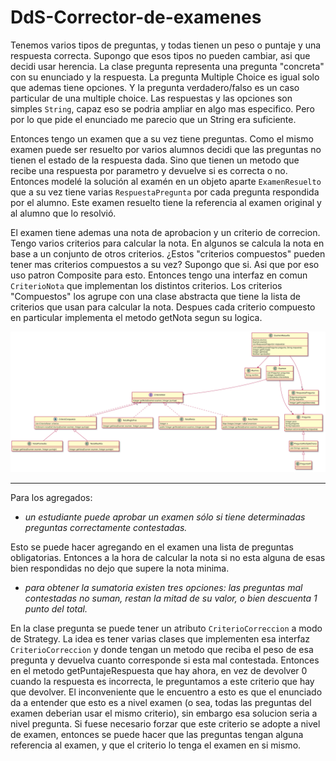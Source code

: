 # DdS-Corrector-de-examenes
Tenemos varios tipos de preguntas, y todas tienen un peso o puntaje y una respuesta correcta.
Supongo que esos tipos no pueden cambiar, asi que decidi usar herencia. La clase pregunta representa una pregunta "concreta" con su enunciado y la respuesta. La pregunta Multiple Choice es igual solo que ademas tiene opciones. Y la pregunta verdadero/falso es un caso particular de una multiple choice.
Las respuestas y las opciones son simples `String`, capaz eso se podria ampliar en algo mas especifico. Pero por lo que pide el enunciado me parecio que un String era suficiente.

Entonces tengo un examen que a su vez tiene preguntas. Como el mismo examen puede ser resuelto por varios alumnos decidi que las preguntas no tienen el estado de la respuesta dada. Sino que tienen un metodo que recibe una respuesta por parametro y devuelve si es correcta o no.
Entonces modelé la solución al examén en un objeto aparte `ExamenResuelto` que a su vez tiene varias `RespuestaPregunta` por cada pregunta respondida por el alumno. Este examen resuelto tiene la referencia al examen original y al alumno que lo resolvió.

El examen tiene ademas una nota de aprobacion y un criterio de correcion.
Tengo varios criterios para calcular la nota. En algunos se calcula la nota en base a un conjunto de otros criterios. ¿Estos "criterios compuestos" pueden tener mas criterios compuestos a su vez? Supongo que si.
Asi que por eso uso patron Composite para esto. Entonces tengo una interfaz en comun `CriterioNota` que implementan los distintos criterios. Los criterios "Compuestos" los agrupe con una clase abstracta que tiene la lista de criterios que usan para calcular la nota. Despues cada criterio compuesto en particular implementa el metodo getNota segun su logica.

![](https://raw.githubusercontent.com/jaks97/DdS-Corrector-de-examenes/master/Diagrama%20de%20clases.svg)

---

Para los agregados:

* *un estudiante puede aprobar un examen sólo si tiene determinadas preguntas correctamente contestadas.*

Esto se puede hacer agregando en el examen una lista de preguntas obligatorias. Entonces a la hora de calcular la nota si no esta alguna de esas bien respondidas no dejo que supere la nota minima.




* *para obtener la sumatoria existen tres opciones:
las preguntas mal contestadas no suman, 
restan la mitad de su valor, o bien 
descuenta 1 punto del total.*

En la clase pregunta se puede tener un atributo `CriterioCorreccion` a modo de Strategy. La idea es tener varias clases que implementen esa interfaz `CriterioCorreccion` y donde tengan un metodo que reciba el peso de esa pregunta y devuelva cuanto corresponde si esta mal contestada.
Entonces en el metodo getPuntajeRespuesta que hay ahora, en vez de devolver 0 cuando la respuesta es incorrecta, le preguntamos a este criterio que hay que devolver.
El inconveniente que le encuentro a esto es que el enunciado da a entender que esto es a nivel examen (o sea, todas las preguntas del examen deberian usar el mismo criterio), sin embargo esa solucion seria a nivel pregunta. Si fuese necesario forzar que este criterio se adopte a nivel de examen, entonces se puede hacer que las preguntas tengan alguna referencia al examen, y que el criterio lo tenga el examen en si mismo.
